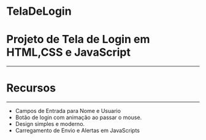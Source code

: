 # TelaDeLogin
<h1>Projeto de Tela de Login em HTML,CSS e JavaScript</h1>
<hr>
<h1>Recursos</h1>
<hr>
<ul>
  <li>
    Campos de Entrada para Nome e Usuario
  </li>
  <li>Botão de login com animação ao passar o mouse.</li>
  <li> Design simples e moderno.</li>
  <li>Carregamento de Envio e Alertas em JavaScripts</li>
  
</ul>
